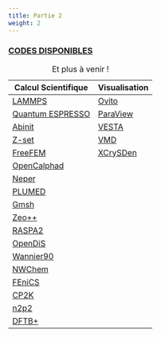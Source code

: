 ```yaml
---
title: Partie 2
weight: 2
---
```


<h3><u>CODES DISPONIBLES</u></h3>

<table>
    <caption>
        Et plus à venir !
    </caption>
    <thead>
        <tr>
            <th class="table-cell-left" scope="col">Calcul Scientifique</th>
            <th scope="col">Visualisation</th>
        </tr>
    </thead>
    <tbody>
        <tr>
            <td class="table-cell-left"><a href="/codes/scientific-computing/lammps/"><i class="icon-lammps"></i>LAMMPS</a></td>
            <td><a href="/codes/visualisation/ovito/"><i class="icon-ovito"></i>Ovito</a></td>
        </tr>
        <tr>
            <td class="table-cell-left"><a href="/codes/scientific-computing/quantum-espresso/"><i class="icon-quantum-espresso"></i>Quantum ESPRESSO</a></td>
            <td><a href="/codes/visualisation/paraview/"><i class="icon-paraview"></i>ParaView</a></td>
        </tr>
        <tr>
            <td class="table-cell-left"><a href="/codes/scientific-computing/abinit/"><i class="icon-abinit"></i>Abinit</td>
            <td><a href="/codes/visualisation/vesta/"><i class="icon-vesta"></i>VESTA</a></td>
        </tr>
        <tr>
            <td class="table-cell-left"><a href="/codes/scientific-computing/z-set/"><i class="icon-z-set"></i>Z-set</td>
            <td><a href="/codes/visualisation/vmd/"><i class="icon-vmd"></i>VMD</a></td>
        </tr>
        <tr>
            <td><a href="/codes/scientific-computing/freefem/"><i class="icon-freefem"></i>FreeFEM</a></td>
            <td><a href="/codes/visualisation/xcrysden/"><i class="icon-xcrysden"></i>XCrySDen</a></td>
        </tr>
        <tr>
            <td><a href="/codes/scientific-computing/opencalphad/"><i class="icon-opencalphad"></i>OpenCalphad</a></td>
            <td></td>
        </tr>
        <tr>
            <td><a href="/codes/scientific-computing/neper/"><i class="icon-neper"></i>Neper</a></td>
            <td></td>
        </tr>
        <tr>
            <td><a href="/codes/scientific-computing/plumed/"><i class="icon-plumed"></i>PLUMED</a></td>
            <td></td>
        </tr>
        <tr>
            <td><a href="/codes/scientific-computing/gmsh/"><i class="icon-gmsh"></i>Gmsh</a></td>
            <td></td>
        </tr>
        <tr>
            <td><a href="/codes/scientific-computing/zeo++/"><i class="icon-zeoplusplus"></i>Zeo++</a></td>
            <td></td>
        </tr>
        <tr>
            <td><a href="/codes/scientific-computing/raspa2/"><i class="icon-raspa2"></i>RASPA2</a></td>
            <td></td>
        </tr>
        <tr>
            <td><a href="/codes/scientific-computing/opendis/"><i class="icon-opendis"></i>OpenDiS</a></td>
            <td></td>
        </tr>
        <tr>
            <td><a href="/codes/scientific-computing/wannier90/"><i class="icon-wannier90"></i>Wannier90</a></td>
            <td></td>
        </tr>
        <tr>
            <td><a href="/codes/scientific-computing/nwchem/"><i class="icon-nwchem"></i>NWChem</a></td>
            <td></td>
        </tr>
        <tr>
            <td><a href="/codes/scientific-computing/fenics/"><i class="icon-fenics"></i>FEniCS</a></td>
            <td></td>
        </tr>
        <tr>
            <td><a href="/codes/scientific-computing/cp2k/"><i class="icon-cp2k"></i>CP2K</a></td>
            <td></td>
        </tr>
        <tr>
            <td><a href="/codes/scientific-computing/n2p2/"><i class="icon-n2p2"></i>n2p2</a></td>
            <td></td>
        </tr>
        <tr>
            <td><a href="/codes/scientific-computing/dftbplus/"><i class="icon-dftbplus"></i>DFTB+</a></td>
            <td></td>
        </tr>
    </tbody>
</table>
